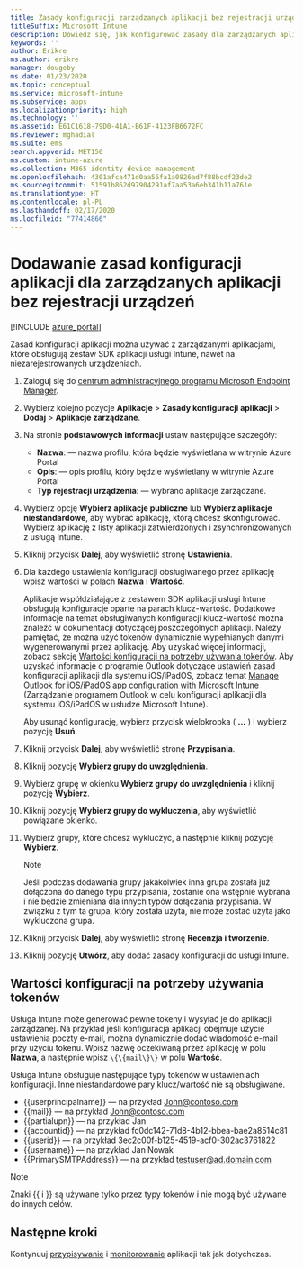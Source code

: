 ```yaml
---
title: Zasady konfiguracji zarządzanych aplikacji bez rejestracji urządzeń
titleSuffix: Microsoft Intune
description: Dowiedz się, jak konfigurować zasady dla zarządzanych aplikacji bez rejestracji urządzeń.
keywords: ''
author: Erikre
ms.author: erikre
manager: dougeby
ms.date: 01/23/2020
ms.topic: conceptual
ms.service: microsoft-intune
ms.subservice: apps
ms.localizationpriority: high
ms.technology: ''
ms.assetid: E61C1618-79D0-41A1-B61F-4123FB6672FC
ms.reviewer: mghadial
ms.suite: ems
search.appverid: MET150
ms.custom: intune-azure
ms.collection: M365-identity-device-management
ms.openlocfilehash: 4301afca471d0aa56fa1a0826ad7f88bcdf23de2
ms.sourcegitcommit: 51591b862d97904291af7aa53a6eb341b11a761e
ms.translationtype: HT
ms.contentlocale: pl-PL
ms.lasthandoff: 02/17/2020
ms.locfileid: "77414866"
---
```

# <a name="add-app-configuration-policies-for-managed-apps-without-device-enrollment"></a>Dodawanie zasad konfiguracji aplikacji dla zarządzanych aplikacji bez rejestracji urządzeń

[!INCLUDE [azure_portal](../includes/azure_portal.md)]

Zasad konfiguracji aplikacji można używać z zarządzanymi aplikacjami, które obsługują zestaw SDK aplikacji usługi Intune, nawet na niezarejestrowanych urządzeniach. 

1. Zaloguj się do [centrum administracyjnego programu Microsoft Endpoint Manager](https://go.microsoft.com/fwlink/?linkid=2109431).
2. Wybierz kolejno pozycje **Aplikacje** > **Zasady konfiguracji aplikacji** > **Dodaj** > **Aplikacje zarządzane**.
3. Na stronie **podstawowych informacji** ustaw następujące szczegóły:
    - **Nazwa**: — nazwa profilu, która będzie wyświetlana w witrynie Azure Portal
    - **Opis**: — opis profilu, który będzie wyświetlany w witrynie Azure Portal
    - **Typ rejestracji urządzenia**: — wybrano aplikacje zarządzane.
4. Wybierz opcję **Wybierz aplikacje publiczne** lub **Wybierz aplikacje niestandardowe**, aby wybrać aplikację, którą chcesz skonfigurować. Wybierz aplikację z listy aplikacji zatwierdzonych i zsynchronizowanych z usługą Intune.
5. Kliknij przycisk **Dalej**, aby wyświetlić stronę **Ustawienia**.
6. Dla każdego ustawienia konfiguracji obsługiwanego przez aplikację wpisz wartości w polach **Nazwa** i **Wartość**. 

   Aplikacje współdziałające z zestawem SDK aplikacji usługi Intune obsługują konfiguracje oparte na parach klucz-wartość. Dodatkowe informacje na temat obsługiwanych konfiguracji klucz-wartość można znaleźć w dokumentacji dotyczącej poszczególnych aplikacji. Należy pamiętać, że można użyć tokenów dynamicznie wypełnianych danymi wygenerowanymi przez aplikację. Aby uzyskać więcej informacji, zobacz sekcję [Wartości konfiguracji na potrzeby używania tokenów](~/apps/app-configuration-policies-managed-app.md#configuration-values-for-using-tokens). Aby uzyskać informacje o programie Outlook dotyczące ustawień zasad konfiguracji aplikacji dla systemu iOS/iPadOS, zobacz temat [Manage Outlook for iOS/iPadOS app configuration with Microsoft Intune](https://technet.microsoft.com/library/mt813789(v=exchg.150).aspx) (Zarządzanie programem Outlook w celu konfiguracji aplikacji dla systemu iOS/iPadOS w usłudze Microsoft Intune).

    Aby usunąć konfigurację, wybierz przycisk wielokropka ( **...** ) i wybierz pozycję **Usuń**.  

7. Kliknij przycisk **Dalej**, aby wyświetlić stronę **Przypisania**.
8. Kliknij pozycję **Wybierz grupy do uwzględnienia**.
9. Wybierz grupę w okienku **Wybierz grupy do uwzględnienia** i kliknij pozycję **Wybierz**.
10. Kliknij pozycję **Wybierz grupy do wykluczenia**, aby wyświetlić powiązane okienko.
11. Wybierz grupy, które chcesz wykluczyć, a następnie kliknij pozycję **Wybierz**.

    >[!NOTE]
    >Jeśli podczas dodawania grupy jakakolwiek inna grupa została już dołączona do danego typu przypisania, zostanie ona wstępnie wybrana i nie będzie zmieniana dla innych typów dołączania przypisania. W związku z tym ta grupa, który została użyta, nie może zostać użyta jako wykluczona grupa.

12. Kliknij przycisk **Dalej**, aby wyświetlić stronę **Recenzja i tworzenie**.
13. Kliknij pozycję **Utwórz**, aby dodać zasady konfiguracji do usługi Intune.

## <a name="configuration-values-for-using-tokens"></a>Wartości konfiguracji na potrzeby używania tokenów

Usługa Intune może generować pewne tokeny i wysyłać je do aplikacji zarządzanej. Na przykład jeśli konfiguracja aplikacji obejmuje użycie ustawienia poczty e-mail, można dynamicznie dodać wiadomość e-mail przy użyciu tokenu. Wpisz nazwę oczekiwaną przez aplikację w polu **Nazwa**, a następnie wpisz `\{\{mail\}\}` w polu **Wartość**.

Usługa Intune obsługuje następujące typy tokenów w ustawieniach konfiguracji. Inne niestandardowe pary klucz/wartość nie są obsługiwane.

- \{\{userprincipalname\}\} — na przykład John@contoso.com
- \{\{mail\}\} — na przykład John@contoso.com
- \{\{partialupn\}\} — na przykład Jan
- \{\{accountid\}\} — na przykład fc0dc142-71d8-4b12-bbea-bae2a8514c81
- \{\{userid\}\} — na przykład 3ec2c00f-b125-4519-acf0-302ac3761822
- \{\{username\}\} — na przykład Jan Nowak
- \{\{PrimarySMTPAddress\}\} — na przykład testuser@ad.domain.com

> [!Note]  
> Znaki \{\{ i \}\} są używane tylko przez typy tokenów i nie mogą być używane do innych celów.

## <a name="next-steps"></a>Następne kroki

Kontynuuj [przypisywanie](apps-deploy.md) i [monitorowanie](apps-monitor.md) aplikacji tak jak dotychczas.
